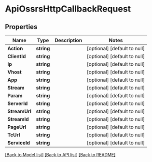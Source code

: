# ApiOssrsHttpCallbackRequest

## Properties
Name | Type | Description | Notes
------------ | ------------- | ------------- | -------------
**Action** | **string** |  | [optional] [default to null]
**ClientId** | **string** |  | [optional] [default to null]
**Ip** | **string** |  | [optional] [default to null]
**Vhost** | **string** |  | [optional] [default to null]
**App** | **string** |  | [optional] [default to null]
**Stream** | **string** |  | [optional] [default to null]
**Param** | **string** |  | [optional] [default to null]
**ServerId** | **string** |  | [optional] [default to null]
**StreamUrl** | **string** |  | [optional] [default to null]
**StreamId** | **string** |  | [optional] [default to null]
**PageUrl** | **string** |  | [optional] [default to null]
**TcUrl** | **string** |  | [optional] [default to null]
**ServiceId** | **string** |  | [optional] [default to null]

[[Back to Model list]](../README.md#documentation-for-models) [[Back to API list]](../README.md#documentation-for-api-endpoints) [[Back to README]](../README.md)


